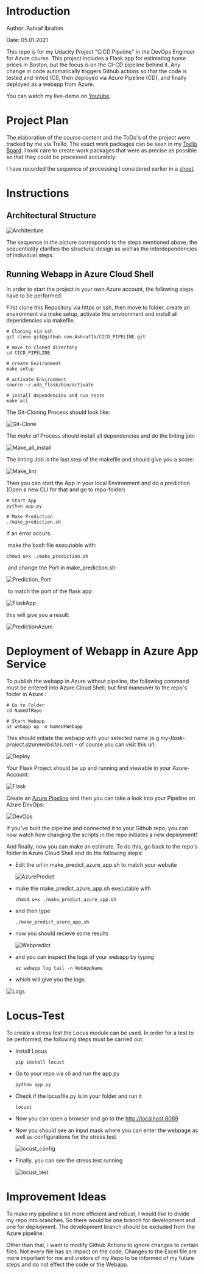 



# Introduction

Author: Ashraf Ibrahim <br>

Date: 05.01.2021 <br>

This repo is for my Udacity Project "CICD Pipeline" in the DevOps Engineer for Azure course.  This project includes a Flask app for estimating home prices in Boston, but the focus is on the CI-CD pipeline behind it. 
Any change in code automatically triggers Github actions so that the code is tested and linted (CI), then deployed via Azure Pipeline (CD), and finally deployed as a webapp from Azure. 

You can watch my live-demo on [Youtube](https://youtu.be/rYgqRtU0mLA).  

# Project Plan

The elaboration of the course content and the ToDo's of the project were tracked by me via Trello. The exact work packages can be seen in my [Trello Board](https://trello.com/b/R4aXBL3X/cicd). I took care to create work packages that were as precise as possible so that they could be processed accurately. <br>

I have recorded the sequence of processing I considered earlier in a [sheet](https://github.com/AshrafIb/CICD_PIPELINE/blob/master/PLAN.xlsx). 

# Instructions

## Architectural Structure 

![Architecture](README.assets/Architecture.png)

The sequence in the picture corresponds to the steps mentioned above, the sequentiality clarifies the structural design as well as the interdependencies of individual steps.

## Running Webapp in Azure Cloud Shell

In order to start the project in your own Azure account, the following steps have to be performed: 

First clone this Repository via https or ssh, then move to folder, create an environment via make setup, activate this environment and install all dependencies via makefile. 

```
# Cloning via ssh 
git clone git@github.com:AshrafIb/CICD_PIPELINE.git

# move to cloned directory 
cd CICD_PIPELINE

# create Environment
make setup 

# activate Environment 
source ~/.uda_flask/bin/activate

# install dependencies and run tests 
make all 

```

The Git-Cloning Process should look like:

![Git-Clone](Git-Clone.png)

The *make all* Process should install all dependencies and do the linting job:

 ![Make_all_install](README.assets/Make_all_install.png)

 The linting Job is the last step of the makefile and should give you a score: 

 ![Make_lint](Make_lint.png)

Then you can start the App in your local Environment and do a prediction (Open a new CLI for that and go to repo-folder)

```
# Start App 
python app.py 

# Make Prediction 
./make_prediction.sh
```

If an error occurs:

​	make the bash file executable with: 

```
chmod u+x ./make_prediction.sh
```

​	and change the Port in make_prediction.sh: 

 ![Prediction_Port](Prediction_Port.png)

​	to match the port of the flask app

![FlaskApp](FlaskApp.png)

this will give you a result: 

![PredictionAzure](Prediction_Azure.png)


# Deployment of Webapp in Azure App Service

To publish the webapp in Azure without pipeline, the following command must be entered into Azure Cloud Shell, but first maneuver to the repo's folder in Azure.: 

```
# Go to Folder
cd NameOfRepo

# Start Webapp   
az webapp up -n NameOFWebapp
```

This should initiate the webapp with your selected name (e.g *my-flask-project.azurewebsites.net*) - of course you can visit this url.  

![Deploy](Deploy.png)



Your Flask Project should be up and running and viewable in your Azure-Account:

![Flask](README.assets/flask.png)

Create an [Azure Pipeline](https://docs.microsoft.com/en-us/azure/devops/pipelines/ecosystems/python-webapp?view=azure-devops) and then you can take a look into your Pipeline on Azure DevOps:

![DevOps](AzureDevops.png) 

If you've built the pipeline and connected it to your Github repo, you can now watch how changing the scripts in the repo initiates a new deployment! 

And finally, now you can make an estimate. To do this, go back to the repo's folder in Azure Cloud Shell and do the following steps: 

+ Edit the url in make_predict_azure_app.sh to match your website 

  ![AzurePredict](azure_predict.png)

+ make the make_predict_azure_app.sh executable with

  ```
  chmod u+x ./make_predict_azure_app.sh
  ```

+ and then type 

  ```
  ./make_predict_azure_app.sh
  ```

+ now you should recieve some results 

  ![Webpredict](README.assets/predict_web.png)

+ and you can inspect the logs of your webapp by typing

  ```
  az webapp log tail -n WebAppName
  ```
+ which will give you the logs 
  

![Logs](log.png)

# Locus-Test

 To create a stress test the Locus module can be used. In order for a test to be performed, the following steps must be carried out:

+ Install Locus 

  ```
  pip install locust
  ```

+ Go to your repo via cli and run the app.py 

  ```
  python app.py
  ```

+ Check if the locusfile.py is in your folder and run it 

  ```
  locust
  ```

+ Now you can open a browser and go to the [http://localhost:8089](http://localhost:8089/)

+ Now you should see an input mask where you can enter the webpage as well as configurations for the stress test. 

  ![locust_config](locust_config.png)

+ Finally, you can see the stress test running 

  ![locust_test](locust_test.png)

# Improvement Ideas 

To make my pipeline a bit more efficient and robust, I would like to divide my repo into branches. So there would be one branch for development and one for deployment. The development branch should be excluded from the Azure pipeline. 

Other than that, i want to modify Github Actions to ignore changes to certain files. Not every file has an impact on the code. Changes to the Excel file are more important for me and visitors of my Repo to be informed of my future steps and do not effect the code or the Webapp. 

